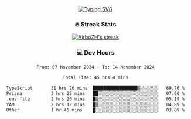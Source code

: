 
<div align="center">
  <a href="https://git.io/typing-svg"><img src="https://readme-typing-svg.demolab.com?font=Fira+Code&size=30&pause=1000&color=33F7F5&center=true&vCenter=true&width=435&lines=Hi+there+%F0%9F%91%8B+I+am+AirboZH+;Welcome+to+my+Github" alt="Typing SVG" /></a>

<h3>🔥 Streak Stats</h3>

<!-- GitHub Readme Streak Stats - https://github.com/DenverCoder1/github-readme-streak-stats -->
<p>
  <a href="https://github.com/DenverCoder1/github-readme-streak-stats">
    <img title="🔥 Get streak stats for your profile at git.io/streak-stats" alt="AirboZH's streak" src="https://streak-stats.demolab.com/?user=AirboZH&theme=monokai-metallian&hide_border=true"/>
  </a>
</p>

<h3>💻 Dev Hours</h3>
<!--START_SECTION:waka-->

```txt
From: 07 November 2024 - To: 14 November 2024

Total Time: 45 hrs 4 mins

TypeScript       31 hrs 26 mins  █████████████████▒░░░░░░░   69.76 %
Prisma           3 hrs 25 mins   ██░░░░░░░░░░░░░░░░░░░░░░░   07.60 %
.env file        2 hrs 20 mins   █▒░░░░░░░░░░░░░░░░░░░░░░░   05.19 %
YAML             2 hrs 12 mins   █▒░░░░░░░░░░░░░░░░░░░░░░░   04.89 %
Other            1 hr 45 mins    █░░░░░░░░░░░░░░░░░░░░░░░░   03.89 %
```

<!--END_SECTION:waka-->
</div>  
